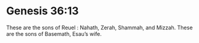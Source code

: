 # Genesis 36:13

These are the sons of Reuel : Nahath, Zerah, Shammah, and Mizzah. These are the sons of Basemath, Esau’s wife.
